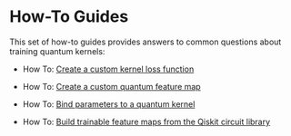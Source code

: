 # How-To Guides

This set of how-to guides provides answers to common questions about training quantum kernels:

- How To: [Create a custom kernel loss function](https://github.com/IBM-Quantum-Prototypes/quantum-kernel-training/blob/main/docs/how_tos/create_custom_kernel_loss_function.ipynb)

- How To: [Create a custom quantum feature map](https://github.com/IBM-Quantum-Prototypes/quantum-kernel-training/blob/main/docs/how_tos/create_custom_quantum_feature_map.ipynb)

- How To: [Bind parameters to a quantum kernel](https://github.com/IBM-Quantum-Prototypes/quantum-kernel-training/blob/main/docs/how_tos/bind_parameters_using_quantum_kernel.ipynb)

- How To: [Build trainable feature maps from the Qiskit circuit library](https://github.com/IBM-Quantum-Prototypes/quantum-kernel-training/blob/main/docs/how_tos/train_kernels_using_qiskit_feature_maps.ipynb)
